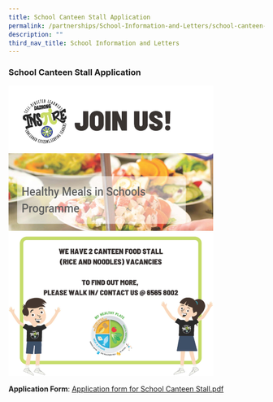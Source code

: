```yaml
---
title: School Canteen Stall Application
permalink: /partnerships/School-Information-and-Letters/school-canteen-stall-application/
description: ""
third_nav_title: School Information and Letters
---
```

### School Canteen Stall Application

<img src="/images/canteen.png" style="width:80%">

**Application Form**: [Application form for School Canteen Stall.pdf](/files/APPLICATION%20FORM%20FOR%20SCHOOL%20CANTEEN%20STALL.pdf)